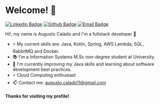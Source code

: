 # Welcome! 👋

[![Linkedin Badge](https://img.shields.io/badge/-LinkedIn-blue?style=flat-square&logo=Linkedin&logoColor=white&link=https://www.linkedin.com/in/augusto-bueno)](https://www.linkedin.com/in/augusto-bueno)
[![Github Badge](https://img.shields.io/badge/-Github-000?style=flat-square&logo=Github&logoColor=white&link=https://github.com/the-one-who-knoccks/)](https://github.com/the-one-who-knoccks/)
[![Email Badge](https://img.shields.io/badge/-Email-3ABFE6?style=flat-square&logo=minutemailer&logoColor=white&link=mailto:augusto.calado11@gmail.com)](mailto:augusto.calado11@gmail.com)

Hi!, my name is Augusto Calado  and I'm a fullstack developer 🚀

 - ⚡ My current skills are: Java, Kotlin, Spring, AWS Lambda, SQL, RabbitMQ and Docker.
 - 📚 I'm a Information Systems M.Sc non-degree student at University.
 - 🌱 I'm currently improving my Java skills and learning about software development best practices.
 - ⚡ Cloud Computing enthusiast
 - 📫 Contact me: augusto.calado11@gmail.com

#### Thanks for visiting my profile!  
